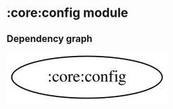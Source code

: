# :core:config module

## Dependency graph

![Dependency graph](../../docs/images/graphs/dep_graph_core_config.svg)
